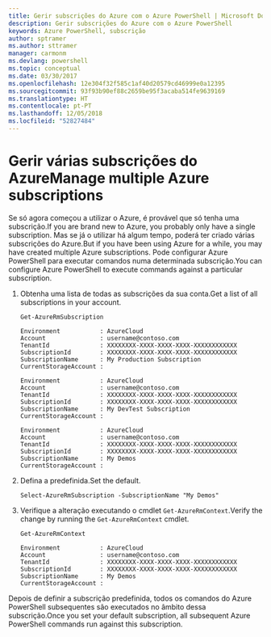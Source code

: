 ```yaml
---
title: Gerir subscrições do Azure com o Azure PowerShell | Microsoft Docs
description: Gerir subscrições do Azure com o Azure PowerShell
keywords: Azure PowerShell, subscrição
author: sptramer
ms.author: sttramer
manager: carmonm
ms.devlang: powershell
ms.topic: conceptual
ms.date: 03/30/2017
ms.openlocfilehash: 12e304f32f585c1af40d20579cd46999e0a12395
ms.sourcegitcommit: 93f93b90ef88c2659be95f3acaba514fe9639169
ms.translationtype: HT
ms.contentlocale: pt-PT
ms.lasthandoff: 12/05/2018
ms.locfileid: "52827484"
---
```

# <a name="manage-multiple-azure-subscriptions"></a><span data-ttu-id="93bb5-104">Gerir várias subscrições do Azure</span><span class="sxs-lookup"><span data-stu-id="93bb5-104">Manage multiple Azure subscriptions</span></span>

<span data-ttu-id="93bb5-105">Se só agora começou a utilizar o Azure, é provável que só tenha uma subscrição.</span><span class="sxs-lookup"><span data-stu-id="93bb5-105">If you are brand new to Azure, you probably only have a single subscription.</span></span> <span data-ttu-id="93bb5-106">Mas se já o utilizar há algum tempo, poderá ter criado várias subscrições do Azure.</span><span class="sxs-lookup"><span data-stu-id="93bb5-106">But if you have been using Azure for a while, you may have created multiple Azure subscriptions.</span></span> <span data-ttu-id="93bb5-107">Pode configurar Azure PowerShell para executar comandos numa determinada subscrição.</span><span class="sxs-lookup"><span data-stu-id="93bb5-107">You can configure Azure PowerShell to execute commands against a particular subscription.</span></span>

1. <span data-ttu-id="93bb5-108">Obtenha uma lista de todas as subscrições da sua conta.</span><span class="sxs-lookup"><span data-stu-id="93bb5-108">Get a list of all subscriptions in your account.</span></span>

    ```powershell-interactive
    Get-AzureRmSubscription
    ```

    ```output
    Environment           : AzureCloud
    Account               : username@contoso.com
    TenantId              : XXXXXXXX-XXXX-XXXX-XXXX-XXXXXXXXXXXX
    SubscriptionId        : XXXXXXXX-XXXX-XXXX-XXXX-XXXXXXXXXXXX
    SubscriptionName      : My Production Subscription
    CurrentStorageAccount :

    Environment           : AzureCloud
    Account               : username@contoso.com
    TenantId              : XXXXXXXX-XXXX-XXXX-XXXX-XXXXXXXXXXXX
    SubscriptionId        : XXXXXXXX-XXXX-XXXX-XXXX-XXXXXXXXXXXX
    SubscriptionName      : My DevTest Subscription
    CurrentStorageAccount :

    Environment           : AzureCloud
    Account               : username@contoso.com
    TenantId              : XXXXXXXX-XXXX-XXXX-XXXX-XXXXXXXXXXXX
    SubscriptionId        : XXXXXXXX-XXXX-XXXX-XXXX-XXXXXXXXXXXX
    SubscriptionName      : My Demos
    CurrentStorageAccount :
    ```

2. <span data-ttu-id="93bb5-109">Defina a predefinida.</span><span class="sxs-lookup"><span data-stu-id="93bb5-109">Set the default.</span></span>

    ```powershell-interactive
    Select-AzureRmSubscription -SubscriptionName "My Demos"
    ```

3. <span data-ttu-id="93bb5-110">Verifique a alteração executando o cmdlet `Get-AzureRmContext`.</span><span class="sxs-lookup"><span data-stu-id="93bb5-110">Verify the change by running the `Get-AzureRmContext` cmdlet.</span></span>

    ```powershell-interactive
    Get-AzureRmContext
    ```

    ```output
    Environment           : AzureCloud
    Account               : username@contoso.com
    TenantId              : XXXXXXXX-XXXX-XXXX-XXXX-XXXXXXXXXXXX
    SubscriptionId        : XXXXXXXX-XXXX-XXXX-XXXX-XXXXXXXXXXXX
    SubscriptionName      : My Demos
    CurrentStorageAccount :
    ```

<span data-ttu-id="93bb5-111">Depois de definir a subscrição predefinida, todos os comandos do Azure PowerShell subsequentes são executados no âmbito dessa subscrição.</span><span class="sxs-lookup"><span data-stu-id="93bb5-111">Once you set your default subscription, all subsequent Azure PowerShell commands run against this subscription.</span></span>
